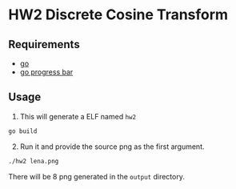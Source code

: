 # HW2 Discrete Cosine Transform

## Requirements
- [go](https://go.dev)
- [go progress bar](https://pkg.go.dev/github.com/schollz/progressbar/v3)

## Usage

1. This will generate a ELF named `hw2`
```bash
go build
```
2. Run it and provide the source png as the first argument.
```bash
./hw2 lena.png
```

There will be 8 png generated in the `output` directory.
